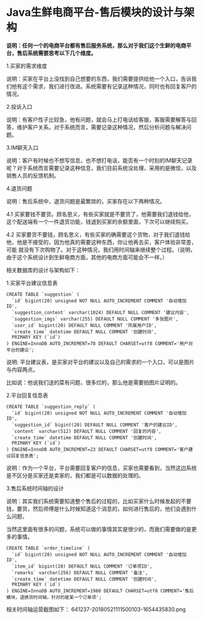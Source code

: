 # Java生鲜电商平台-售后模块的设计与架构

**说明：任何一个的电商平台都有售后服务系统，那么对于我们这个生鲜的电商平台，售后系统需要思考以下几个维度。**

1.买家的需求维度

说明：买家在平台上没找到自己想要的东西，我们需要提供给他一个入口，告诉我们他有这个需求，我们进行改进。系统需要有记录这种情况，同时也有回复客户的情况。

2.投诉入口

说明：有客户性子比较急，他有问题，就会马上打电话给客服，客服需要解答与回答，维护客户关系。对于系统而言，需要记录这种情况，然后分析问题与解决问题。

3.IM聊天入口

说明：客户有时候也不想写信息，也不想打电话，能否有一个时刻的IM聊天记录呢？对于系统而言需要记录这种信息，我们目前系统没处理，采用的是微信，以及销售人员的反馈机制。

4.退货问题

说明：售后系统中，退货问题是最繁琐的，买家存在以下两种情况。

4.1 买家要钱不要货。顾名思义，有些买家就是不要货了，他需要我们退钱给他，这个配送端有一个一件退货功能，钱退到买家的余额里面，下次可以继续购买。

4.2  买家要货不要钱，顾名思义，有些买家的确需要这个货物，对于我们退钱给他，他是不接受的，因为他真的需要这种东西，你让他再去买，客户体验非常差，可能 就没有下次购物了。对于这种情况，我们用时间轴来继续整个过程。（说明，由于这个系统设计到生鲜电商方面，其他的电商方面可能会不一样。）

相关数据库的设计与架构如下：

1.买家平台建议信息表

```
CREATE TABLE `suggestion` (
  `id` bigint(20) unsigned NOT NULL AUTO_INCREMENT COMMENT '自动增加ID',
  `suggestion_content` varchar(1024) DEFAULT NULL COMMENT '建议内容',
  `suggestion_imgs` varchar(255) DEFAULT NULL COMMENT '多张图片',
  `user_id` bigint(20) DEFAULT NULL COMMENT '所属用户ID',
  `create_time` datetime DEFAULT NULL COMMENT '创建时间',
  PRIMARY KEY (`id`)
) ENGINE=InnoDB AUTO_INCREMENT=78 DEFAULT CHARSET=utf8 COMMENT='用户对平台的建议';
```
说明: 平台建议表，是买家对平台的建议以及自己的需求的一个入口，可以是图片与内容两点。

比如说：他说我们送的菜有问题，很多烂的，那么他是需要拍图片证明的。


2.平台回复信息表


```
CREATE TABLE `suggestion_reply` (
  `id` bigint(20) unsigned NOT NULL AUTO_INCREMENT COMMENT '自动增加ID',
  `suggestion_id` bigint(20) DEFAULT NULL COMMENT '客户的建议⁯ID',
  `content` varchar(512) DEFAULT NULL COMMENT '回复的内容',
  `create_time` datetime DEFAULT NULL COMMENT '创建时间',
  PRIMARY KEY (`id`)
) ENGINE=InnoDB AUTO_INCREMENT=23 DEFAULT CHARSET=utf8 COMMENT='客户建议回复信息表';
```
说明：作为一个平台，平台需要回复客户的信息，买家也需要看到，当然这边系统是不区分是买家还是卖家的，我们都是可以数据的处理的。

3.售后系统时间轴的设计

说明：其实我们系统需要知道整个售后的过程的，比如买家什么时候发起的不要钱，要货，然后师傅是什么时候知道这个消息的，如何进行售后的，他们会遇到什么问题，

当然这里面有很多的问题，系统可以做的事情其实是很少的，而我们需要做的是更多的事情。

```
CREATE TABLE `order_timeline` (
  `id` bigint(20) unsigned NOT NULL AUTO_INCREMENT COMMENT '自动增加ID',
  `item_id` bigint(20) DEFAULT NULL COMMENT '订单项ID',
  `remarks` varchar(256) DEFAULT NULL COMMENT '备注',
  `create_time` datetime DEFAULT NULL COMMENT '创建时间',
  PRIMARY KEY (`id`)
) ENGINE=InnoDB AUTO_INCREMENT=1980 DEFAULT CHARSET=utf8 COMMENT='售后模块，退换货时间轴，针对的是某一个订单项';
```
相关时间轴运营截图如下：
641237-20180521111500103-1654435830.png
